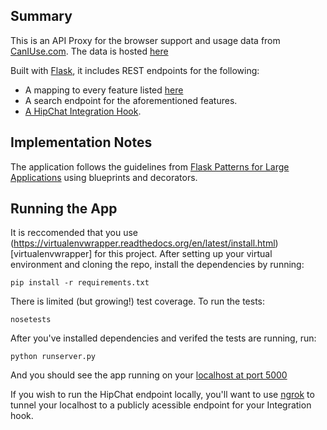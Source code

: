Summary
-------
This is an API Proxy for the browser support and usage data from [CanIUse.com](http://caniuse.com/). The data is hosted [here](https://github.com/fyrd/caniuse)

Built with [Flask](http://flask.pocoo.org/), it includes REST endpoints for the following: 
* A mapping to every feature listed [here](https://github.com/Fyrd/caniuse/tree/master/features-json)
* A search endpoint for the aforementioned features.
* [A HipChat Integration Hook](https://blog.hipchat.com/2015/02/11/build-your-own-integration-with-hipchat/). 

Implementation Notes
--------------------
The application follows the guidelines from [Flask Patterns for Large Applications](http://flask.pocoo.org/docs/patterns/packages/) using blueprints and decorators.

Running the App
---------------
It is reccomended that you use (https://virtualenvwrapper.readthedocs.org/en/latest/install.html)[virtualenvwrapper] for this project.
After setting up your virtual environment and cloning the repo, install the dependencies by running:
```
pip install -r requirements.txt
```
There is limited (but growing!) test coverage. To run the tests:
```
nosetests
```
After you've installed dependencies and verifed the tests are running, run:
```
python runserver.py
```
And you should see the app running on your [localhost at port 5000](http://localhost:5000)

If you wish to run the HipChat endpoint locally, you'll want to use [ngrok](http://ngrok.com/) to tunnel your localhost to a publicly acessible endpoint for your Integration hook. 
